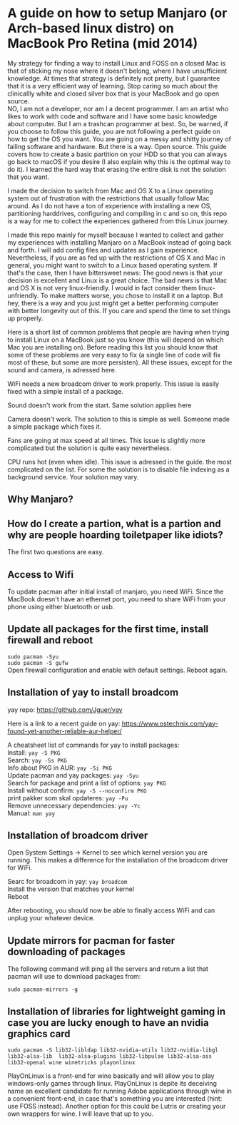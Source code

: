 # A guide on how to setup Manjaro (or Arch-based linux distro) on MacBook Pro Retina (mid 2014)

My strategy for finding a way to install Linux and FOSS on a closed Mac is that of sticking my nose where it doesn't belong, where I have unsufficient knowledge. At times that strategy is definitely not pretty, but I guarantee that it is a very efficient way of learning. Stop caring so much about the clinicallly white and closed silver box that is your MacBook and go open source.  
NO, I am not a developer, nor am I a decent programmer. I am an artist who likes to work with code and software and I have some basic knowledge about computer. 
But I am a trashcan programmer at best. 
So, be warned, if you choose to follow this guide, you are not following a perfect guide on how to get the OS you want. You are going on a messy and shitty journey of failing software and hardware. But there is a way. Open source.
This guide covers how to create a basic partition on your HDD so that you can always go back to macOS if you desire (I also explain why this is the optimal way to do it). I learned the hard way that erasing the entire disk is not the solution that you want. 

I made the decision to switch from Mac and OS X to a Linux operating system out of frustration with the restrictions that usually follow Mac around. As I do not have a ton of experience with installing a new OS, partitioning harddrives, configuring and compiling in c and so on, this repo is a way for me to collect the experiences gathered from this Linux journey.

I made this repo mainly for myself because I wanted to collect and gather my experiences with installing Manjaro on a MacBook instead of going back and forth. I will add config files and updates as I gain experience.  
Nevertheless, if you are as fed up with the restrictions of OS X and Mac in general, you might want to switch to a Linux based operating system. If that's the case, then I have bittersweet news: The good news is that your decision is excellent and Linux is a great choice. The bad news is that Mac and OS X is not very linux-friendly. I would in fact consider them linux-unfriendly. To make matters worse, you chose to install it on a laptop. But hey, there is a way and you just might get a better performing computer with better longevity out of this. If you care and spend the time to set things up properly.

Here is a short list of common problems that people are having when trying to install Linux on a MacBook just so you know (this will depend on which Mac you are installing on). Before reading this list you should know that some of these problems are very easy to fix (a single line of code will fix most of these, but some are more persisten). All these issues, except for the sound and camera, is adressed here. 

WiFi needs a new broadcom driver to work properly. This issue is easily fixed with a simple install of a package.

Sound doesn't work from the start. Same solution applies here

Camera doesn't work. The solution to this is simple as well. Someone made a simple package which fixes it. 

Fans are going at max speed at all times. This issue is slightly more complicated but the solution is quite easy nevertheless.

CPU runs hot (even when idle). This issue is adressed in the guide.  the most complicated on the list. For some the solution is to disable file indexing as a background service. Your solution may vary. 

## Why Manjaro?

## How do I create a partion, what is a partion and why are people hoarding toiletpaper like idiots?

The first two questions are easy. 

## Access to Wifi

To update pacman after initial install of manjaro, you need WiFi. Since the MacBook doesn't have an ethernet port, you need to share WiFi from your phone using either bluetooth or usb.

## Update all packages for the first time, install firewall and reboot

`sudo pacman -Syu`  
`sudo pacman -S gufw`  
Open firewall configuration and enable with default settings. Reboot again.

 ## Installation of yay to install broadcom

 yay repo: https://github.com/Jguer/yay

Here is a link to a recent guide on yay: https://www.ostechnix.com/yay-found-yet-another-reliable-aur-helper/

A cheatsheet list of commands for yay to install packages:  
 Install: `yay -S PKG`  
 Search: `yay -Ss PKG`  
 Info about PKG in AUR: `yay -Si PKG`  
 Update pacman and yay packages: `yay -Syu`  
Search for package and print a list of options: `yay PKG`  
 Install without confirm: `yay -S --noconfirm PKG`  
 print pakker som skal opdateres: `yay -Pu`  
 Remove unnecessary dependencies: `yay -Yc`  
 Manual: `man yay`  

 ## Installation of broadcom driver

 Open System Settings -> Kernel to see which kernel version you are running. This makes a difference for the installation of the broadcom driver for WiFi. 

 Searc for broadcom in yay: `yay broadcom`  
 Install the version that matches your kernel  
 Reboot  

 After rebooting, you should now be able to finally access WiFi and can unplug your whatever device. 
 
## Update mirrors for pacman for faster downloading of packages

The following command will ping all the servers and return a list that pacman will use to download packages from:  

 `sudo pacman-mirrors -g`  

 ## Installation of libraries for lightweight gaming in case you are lucky enough to have an nvidia graphics card

`sudo pacman -S lib32-libldap lib32-nvidia-utils lib32-nvidia-libgl lib32-alsa-lib 
lib32-alsa-plugins lib32-libpulse lib32-alsa-oss lib32-openal wine winetricks playonlinux`

PlayOnLinux is a front-end for wine basically and will allow you to play windows-only games through linux. PlayOnLinux is depite its deceiving name an excellent candidate for running Adobe applications through wine in a convenient front-end, in case that's something you are interested (hint: use FOSS instead). Another option for this could be Lutris or creating your own wrappers for wine. I will leave that up to you.

